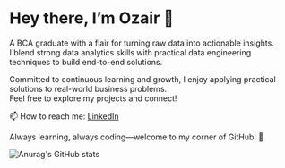 # Hey there, I’m Ozair 👋

A BCA graduate with a flair for turning raw data into actionable insights.  
I blend strong data analytics skills with practical data engineering techniques to build end-to-end solutions.

Committed to continuous learning and growth, I enjoy applying practical solutions to real-world business problems.  
Feel free to explore my projects and connect!  

📫 How to reach me: [LinkedIn](https://www.linkedin.com/in/shaikh-mohammad-ozair-connect/) 

Always learning, always coding—welcome to my corner of GitHub! 🚀  

![Anurag's GitHub stats](https://github-readme-stats.vercel.app/api?username=ozaairrr&show_icons=true&theme=transparent)

